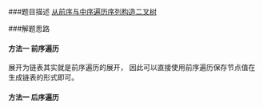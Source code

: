 ###题目描述
[从前序与中序遍历序列构造二叉树](https://leetcode-cn.com/problems/construct-binary-tree-from-preorder-and-inorder-traversal/)

###解题思路

#### 方法一 前序遍历

展开为链表其实就是前序遍历的展开，
因此可以直接使用前序遍历保存节点值在生成链表的形式即可。

#### 方法一 后序遍历